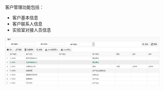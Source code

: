 客户管理功能包括：
* 客户基本信息
* 客户联系人信息
* 实验室对接人员信息

![客户管理](https://raw.githubusercontent.com/labsharpBeijing/LabSharpLIMS/master/Doc/Images/client.png)